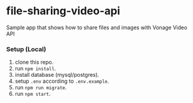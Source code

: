 # file-sharing-video-api

Sample app that shows how to share files and images with Vonage Video API

### Setup (Local)

1. clone this repo.
2. run `npm install`.
3. install database (mysql/postgres).
4. setup `.env` according to `.env.example`.
5. run `npm run migrate`.
6. run `npm start`.
